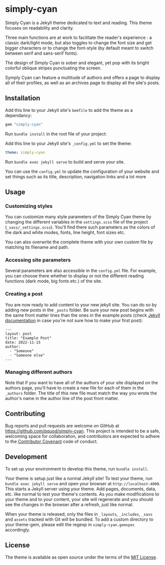 # simply-cyan

Simply Cyan is a Jekyll theme dedicated to text and reading. This theme focuses on readability and clarity.

Three main functions are at work to facilitate the reader's experience : a classic dark/light mode, but also toggles to change the font size and get bigger characters or to change the font-style (by default meant to switch between serif and sans-serif fonts).

The design of Simply Cyan is sober and elegant, yet pop with its bright colorful oblique stripes punctuating the screen.

Symply Cyan can feature a multitude of authors and offers a page to display all of their profiles, as well as an archives page to display all the site's posts.


## Installation

Add this line to your Jekyll site's `Gemfile` to add the theme as a dependancy:

```ruby
gem "simply-cyan"
```

Run `bundle install` in the root file of your project: 

Add this line to your Jekyll site's `_config.yml` to set the theme:

```yaml
theme: simply-cyan
```

Run `bundle exec jekyll serve` to build and serve your site.

You can use the `config.yml` to update the configuration of your website and set things such as its title, description, navigation links and a lot more

## Usage

### Customizing styles

You can customize many style parameters of the Simply Cyan theme by changing the different variables in the `settings.scss` file of the project (`_sass/_settings.scss`). You'll find there such parameters as the colors of the dark and white modes, fonts, line height, font sizes etc. 

You can also overwrite the complete theme with your own custom file by matching its filename and path.

### Accessing site parameters

Several parameters are also accessible in the `config.yml` file. For example, you can choose there whether to display or not the different reading functions (dark mode, big fonts etc.) of the site.

### Creating a post

You are now ready to add content to your new jekyll site. You can do so by adding new posts in the `_posts` folder. Be sure your new post begins with the same front matter lines than the ones in the example posts  (check [Jekyll documentation](https://jekyllrb.com/docs/posts/) in case you're not sure how to make your first post):

```
---
layout: post
title: "Example Post"
date: 2022-11-15
author:
  - "Someone"
  - "Someone else"
---
```

### Managing different authors

Note that if you want to have all of the authors of your site displayed on the authors page, you'll have to create a new file for each of them in the `_authors` folder. The title of this new file must match the way you wrote the author's name in the author line of the post front matter.

## Contributing

Bug reports and pull requests are welcome on GitHub at https://github.com/pquod/simply-cyan. This project is intended to be a safe, welcoming space for collaboration, and contributors are expected to adhere to the [Contributor Covenant](http://contributor-covenant.org) code of conduct.

## Development

To set up your environment to develop this theme, run `bundle install`.

Your theme is setup just like a normal Jekyll site! To test your theme, run `bundle exec jekyll serve` and open your browser at `http://localhost:4000`. This starts a Jekyll server using your theme. Add pages, documents, data, etc. like normal to test your theme's contents. As you make modifications to your theme and to your content, your site will regenerate and you should see the changes in the browser after a refresh, just like normal.

When your theme is released, only the files in `_layouts`, `_includes`, `_sass` and `assets` tracked with Git will be bundled.
To add a custom directory to your theme-gem, please edit the regexp in `simply-cyan.gemspec` accordingly.

## License

The theme is available as open source under the terms of the [MIT License](https://opensource.org/licenses/MIT).

##
